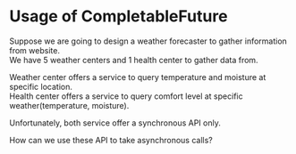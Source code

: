 # Usage of CompletableFuture  
Suppose we are going to design a weather forecaster to gather information from website.  
We have 5 weather centers and 1 health center to gather data from.  

Weather center offers a service to query temperature and moisture at specific location.  
Health center offers a service to query comfort level at specific weather(temperature, moisture). 
 
Unfortunately, both service offer a synchronous API only.  

How can we use these API to take asynchronous calls?
